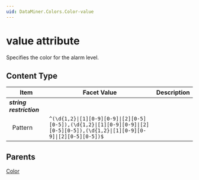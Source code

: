 ```yaml
---
uid: DataMiner.Colors.Color-value
---
```


# value attribute

Specifies the color for the alarm level.

## Content Type

| Item | Facet Value | Description |
| --- | --- | --- |
| ***string restriction*** |  |  |
| &#160;&#160;Pattern | `^(\d{1,2}\|[1][0-9][0-9]\|[2][0-5][0-5]),(\d{1,2}\|[1][0-9][0-9]\|[2][0-5][0-5]),(\d{1,2}\|[1][0-9][0-9]\|[2][0-5][0-5])$` |  |

## Parents

[Color](xref:DataMiner.Colors.Color)
